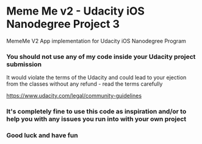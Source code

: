 # Meme Me v2 - Udacity iOS Nanodegree Project 3
MemeMe V2 App implementation for Udacity iOS Nanodegree Program

### You should not use any of my code inside your Udacity project submission
It would violate the terms of the Udacity and could lead to your ejection from the classes without any refund - read the terms carefully

https://www.udacity.com/legal/community-guidelines

### It's completely fine to use this code as inspiration and/or to help you with any issues you run into with your own project

### Good luck and have fun
